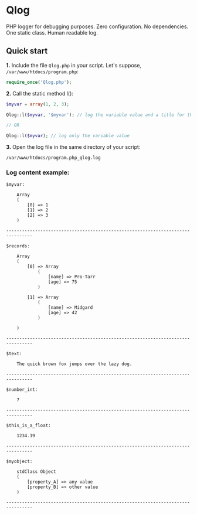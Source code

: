 # Qlog
PHP logger for debugging purposes. Zero configuration. No dependencies. One static class. Human readable log.

## Quick start

**1.** Include the file ```Qlog.php``` in your script. Let's suppose, ```/var/www/htdocs/program.php```:

```php
require_once('Qlog.php');
```

**2.** Call the static method l():

```php
$myvar = array(1, 2, 3);

Qlog::l($myvar, '$myvar'); // log the variable value and a title for this entry (the title is '$myvar')

// OR

Qlog::l($myvar); // log only the variable value
```

**3.** Open the log file in the same directory of your script:

```/var/www/htdocs/program.php_qlog.log```

### Log content example:

```
$myvar:

    Array
    (
        [0] => 1
        [1] => 2
        [2] => 3
    )
    
-------------------------------------------------------------------------------- 

$records:

    Array
    (
        [0] => Array
            (
                [name] => Pro-Tarr
                [age] => 75
            )
    
        [1] => Array
            (
                [name] => Midgard
                [age] => 42
            )
    
    )
    
--------------------------------------------------------------------------------

$text:

    The quick brown fox jumps over the lazy dog.

--------------------------------------------------------------------------------

$number_int:

    7

--------------------------------------------------------------------------------

$this_is_a_float:

    1234.19

--------------------------------------------------------------------------------

$myobject:

    stdClass Object
    (
        [property_A] => any value
        [property_B] => other value
    )
    
--------------------------------------------------------------------------------
```
